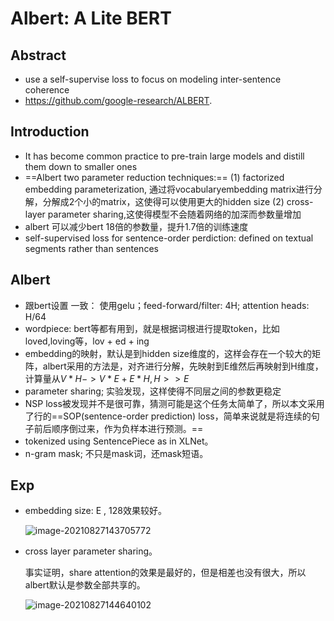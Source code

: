 # Albert: A Lite BERT

## Abstract

* use a self-supervise loss to focus on modeling inter-sentence coherence
* https://github.com/google-research/ALBERT.

## Introduction

*  It has become common practice to pre-train large models and distill them down to smaller ones
* ==Albert two parameter reduction techniques:==   (1) factorized embedding parameterization, 通过将vocabularyembedding matrix进行分解，分解成2个小的matrix，这使得可以使用更大的hidden size   (2) cross-layer parameter sharing,这使得模型不会随着网络的加深而参数量增加
* albert 可以减少bert 18倍的参数量，提升1.7倍的训练速度
* self-supervised loss for sentence-order perdiction:  defined on textual segments rather than sentences

## Albert

* 跟bert设置 一致： 使用gelu；feed-forward/filter: 4H;    attention heads: H/64
* wordpiece: bert等都有用到，就是根据词根进行提取token，比如loved,loving等，lov + ed  + ing
* embedding的映射，默认是到hidden size维度的，这样会存在一个较大的矩阵，albert采用的方法是，对齐进行分解，先映射到E维然后再映射到H维度，计算量从$V*H ->  V*E+E*H,H >> E$
* parameter sharing; 实验发现，这样使得不同层之间的参数更稳定
* NSP loss被发现并不是很可靠，猜测可能是这个任务太简单了，所以本文采用了行的==SOP(sentence-order prediction) loss，简单来说就是将连续的句子前后顺序倒过来，作为负样本进行预测。==
* tokenized using SentencePiece as in XLNet。
* n-gram mask;  不只是mask词，还mask短语。

## Exp

* embedding size: E , 128效果较好。

  ![image-20210827143705772](..\..\images\image-20210827143705772.png)

* cross layer parameter sharing。

  事实证明，share attention的效果是最好的，但是相差也没有很大，所以albert默认是参数全部共享的。

  ![image-20210827144640102](..\..\images\image-20210827144640102.png)

